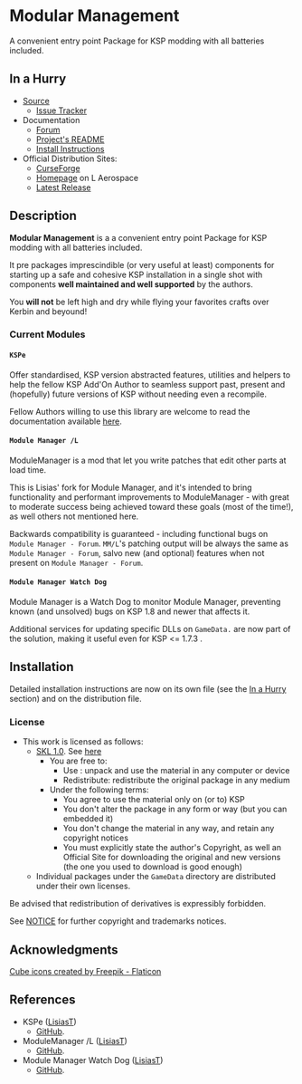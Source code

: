 # Modular Management

A convenient entry point Package for KSP modding with all batteries included.


## In a Hurry

* [Source](https://github.com/net-lisias-ksp/ModularManagement)
	+ [Issue Tracker](https://github.com/net-lisias-ksp/ModularManagement/issues)
* Documentation
	+ [Forum](https://forum.kerbalspaceprogram.com/index.php?/topic/192216-*)
	+ [Project's README](https://github.com/net-lisias-ksp/ModularManagement/blob/master/README.md)
	+ [Install Instructions](https://github.com/net-lisias-ksp/ModularManagement/blob/master/INSTALL.md)
* Official Distribution Sites:
	+ [CurseForge](https://www.curseforge.com/kerbal/ksp-mods/tweakscale-companion)
	+ [Homepage](http://ksp.lisias.net/add-ons/ModularManagement) on L Aerospace
	+ [Latest Release](https://github.com/net-lisias-ksp/ModularManagement/releases)


## Description

**Modular Management** is a a convenient entry point Package for KSP modding with all batteries included.

It pre packages imprescindible (or very useful at least) components for starting up a safe and cohesive KSP installation in a single shot with components **well maintained and well supported** by the authors.

You **will not** be left high and dry while flying your favorites crafts over Kerbin and beyound!


### Current Modules

#### `KSPe`

Offer standardised, KSP version abstracted features, utilities and helpers to help the fellow KSP Add'On Author to seamless support past, present and (hopefully) future versions of KSP without needing even a recompile.

Fellow Authors willing to use this library are welcome to read the documentation available [here](https://github.com/net-lisias-ksp/KSPe/wiki).

#### `Module Manager /L`

ModuleManager is a mod that let you write patches that edit other parts at load time.

This is Lisias' fork for Module Manager, and it's intended to bring functionality and performant improvements to ModuleManager - with great to moderate success being achieved toward these goals (most of the time!), as well others not mentioned here.

Backwards compatibility is guaranteed - including functional bugs on `Module Manager - Forum`. `MM/L`'s patching output will be always the same as `Module Manager - Forum`, salvo new (and optional) features when not present on `Module Manager - Forum`.

#### `Module Manager Watch Dog`

Module Manager is a Watch Dog to monitor Module Manager, preventing known (and unsolved) bugs on KSP 1.8 and newer that affects it.

Additional services for updating specific DLLs on `GameData.` are now part of the solution, making it useful even for KSP <= 1.7.3 .


## Installation

Detailed installation instructions are now on its own file (see the [In a Hurry](#in-a-hurry) section) and on the distribution file.

### License

* This work is licensed as follows:
	+ [SKL 1.0](https://ksp.lisias.net/SKL-1_0.txt). See [here](./LICENSE.SKL-1_0)
		+ You are free to:
			- Use : unpack and use the material in any computer or device
			- Redistribute: redistribute the original package in any medium
		+ Under the following terms:
			- You agree to use the material only on (or to) KSP
			- You don't alter the package in any form or way (but you can embedded it)
			- You don't change the material in any way, and retain any copyright notices
			- You must explicitly state the author's Copyright, as well an Official Site for downloading the original and new versions (the one you used to download is good enough)
	+ Individual packages under the `GameData` directory are distributed under their own licenses.

Be advised that redistribution of derivatives is expressibly forbidden.

See [NOTICE](./NOTICE) for further copyright and trademarks notices.


## Acknowledgments

<a href="https://www.flaticon.com/free-icons/cube" title="cube icons">Cube icons created by Freepik - Flaticon</a>


## References

* KSPe ([LisiasT](https://github.com/Lisias))
	+ [GitHub](https://github.com/net-lisias-ksp/KSPe).
* ModuleManager /L ([LisiasT](https://github.com/Lisias))
	+ [GitHub](https://github.com/net-lisias-ksp/ModuleManager).
* Module Manager Watch Dog ([LisiasT](https://github.com/Lisias))
	+ [GitHub](https://github.com/net-lisias-ksp/ModuleManagerWatchDog).
